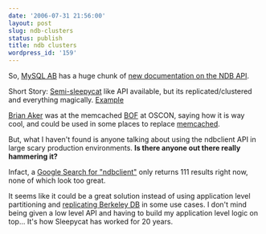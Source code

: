 ```yaml
---
date: '2006-07-31 21:56:00'
layout: post
slug: ndb-clusters
status: publish
title: ndb clusters
wordpress_id: '159'
---
```


So, [MySQL AB](http://www.mysql.com/) has a huge chunk of [new documentation on the NDB API](http://dev.mysql.com/doc/ndbapi/en/index.html).




Short Story: [Semi-sleepycat](http://www.sleepycat.com/docs/gsg/C/index.html) like API available, but its replicated/clustered and everything magically. [Example](http://dev.mysql.com/doc/ndbapi/en/example-synchronous-transactions.html)






[Brian Aker](http://krow.net/) was at the memcached [BOF](http://en.wikipedia.org/wiki/BOF) at OSCON, saying how it is way cool, and could be used in some places to replace [memcached](http://www.danga.com/memcached/).





But, what I haven't found is anyone talking about using the ndbclient API in large scary production environments. **Is there anyone out there really hammering it?**





Infact, a [Google Search for "ndbclient"](http://www.google.com/search?q=ndbclient&ie=utf-8&oe=utf-8) only returns 111 results right now, none of which look too great.





It seems like it could be a great solution instead of using application level partitioning and [replicating Berkeley DB](http://www.sleepycat.com/docs/ref/rep/intro.html) in some use cases. I don't mind being given a low level API and having to build my application level logic on top... It's how Sleepycat has worked for 20 years.



